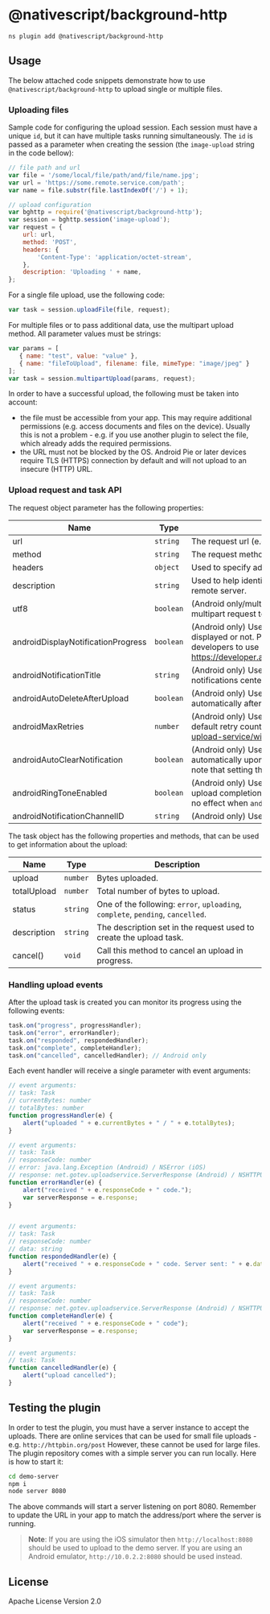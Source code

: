 # @nativescript/background-http

```cli
ns plugin add @nativescript/background-http
```

## Usage

The below attached code snippets demonstrate how to use `@nativescript/background-http` to upload single or multiple files.

### Uploading files

Sample code for configuring the upload session. Each session must have a unique `id`, but it can have multiple tasks running simultaneously. The `id` is passed as a parameter when creating the session (the `image-upload` string in the code bellow):

```javascript
// file path and url
var file = '/some/local/file/path/and/file/name.jpg';
var url = 'https://some.remote.service.com/path';
var name = file.substr(file.lastIndexOf('/') + 1);

// upload configuration
var bghttp = require('@nativescript/background-http');
var session = bghttp.session('image-upload');
var request = {
	url: url,
	method: 'POST',
	headers: {
		'Content-Type': 'application/octet-stream',
	},
	description: 'Uploading ' + name,
};
```

For a single file upload, use the following code:

```JavaScript
var task = session.uploadFile(file, request);
```

For multiple files or to pass additional data, use the multipart upload method. All parameter values must be strings:

```JavaScript
var params = [
   { name: "test", value: "value" },
   { name: "fileToUpload", filename: file, mimeType: "image/jpeg" }
];
var task = session.multipartUpload(params, request);
```

In order to have a successful upload, the following must be taken into account:

- the file must be accessible from your app. This may require additional permissions (e.g. access documents and files on the device). Usually this is not a problem - e.g. if you use another plugin to select the file, which already adds the required permissions.
- the URL must not be blocked by the OS. Android Pie or later devices require TLS (HTTPS) connection by default and will not upload to an insecure (HTTP) URL.

### Upload request and task API

The request object parameter has the following properties:

| Name                               | Type      | Description                                                                                                                                                                                                                                                 |
| ---------------------------------- | --------- | ----------------------------------------------------------------------------------------------------------------------------------------------------------------------------------------------------------------------------------------------------------- |
| url                                | `string`  | The request url (e.g.`https://some.remote.service.com/path`).                                                                                                                                                                                               |
| method                             | `string`  | The request method (e.g. `POST`).                                                                                                                                                                                                                           |
| headers                            | `object`  | Used to specify additional headers.                                                                                                                                                                                                                         |
| description                        | `string`  | Used to help identify the upload task locally - not sent to the remote server.                                                                                                                                                                              |
| utf8                               | `boolean` | (Android only/multipart only) If true, sets the charset for the multipart request to UTF-8. Default is false.                                                                                                                                               |
| androidDisplayNotificationProgress | `boolean` | (Android only) Used to set if progress notifications should be displayed or not. Please note that since API26, Android requires developers to use notifications when running background tasks. https://developer.android.com/about/versions/oreo/background |
| androidNotificationTitle           | `string`  | (Android only) Used to set the title shown in the Android notifications center.                                                                                                                                                                             |
| androidAutoDeleteAfterUpload       | `boolean` | (Android only) Used to set if files should be deleted automatically after upload.                                                                                                                                                                           |
| androidMaxRetries                  | `number`  | (Android only) Used to set the maximum retry count. The default retry count is 0. https://github.com/gotev/android-upload-service/wiki/Recipes#backoff                                                                                                      |
| androidAutoClearNotification       | `boolean` | (Android only) Used to set if notifications should be cleared automatically upon upload completion. Default is false. Please note that setting this to true will also disable the ringtones.                                                                |
| androidRingToneEnabled             | `boolean` | (Android only) Used to set if a ringtone should be played upon upload completion. Default is true. Please note that this flag has no effect when `androidAutoClearNotification` is set to true.                                                             |
| androidNotificationChannelID       | `string`  | (Android only) Used to set the channel ID for the notifications.                                                                                                                                                                                            |

The task object has the following properties and methods, that can be used to get information about the upload:

| Name        | Type     | Description                                                                     |
| ----------- | -------- | ------------------------------------------------------------------------------- |
| upload      | `number` | Bytes uploaded.                                                                 |
| totalUpload | `number` | Total number of bytes to upload.                                                |
| status      | `string` | One of the following: `error`, `uploading`, `complete`, `pending`, `cancelled`. |
| description | `string` | The description set in the request used to create the upload task.              |
| cancel()    | `void`   | Call this method to cancel an upload in progress.                               |

### Handling upload events

After the upload task is created you can monitor its progress using the following events:

```JavaScript
task.on("progress", progressHandler);
task.on("error", errorHandler);
task.on("responded", respondedHandler);
task.on("complete", completeHandler);
task.on("cancelled", cancelledHandler); // Android only
```

Each event handler will receive a single parameter with event arguments:

```JavaScript
// event arguments:
// task: Task
// currentBytes: number
// totalBytes: number
function progressHandler(e) {
    alert("uploaded " + e.currentBytes + " / " + e.totalBytes);
}

// event arguments:
// task: Task
// responseCode: number
// error: java.lang.Exception (Android) / NSError (iOS)
// response: net.gotev.uploadservice.ServerResponse (Android) / NSHTTPURLResponse (iOS)
function errorHandler(e) {
    alert("received " + e.responseCode + " code.");
    var serverResponse = e.response;
}


// event arguments:
// task: Task
// responseCode: number
// data: string
function respondedHandler(e) {
    alert("received " + e.responseCode + " code. Server sent: " + e.data);
}

// event arguments:
// task: Task
// responseCode: number
// response: net.gotev.uploadservice.ServerResponse (Android) / NSHTTPURLResponse (iOS)
function completeHandler(e) {
    alert("received " + e.responseCode + " code");
    var serverResponse = e.response;
}

// event arguments:
// task: Task
function cancelledHandler(e) {
    alert("upload cancelled");
}
```

## Testing the plugin

In order to test the plugin, you must have a server instance to accept the uploads. There are online services that can be used for small file uploads - e.g. `http://httpbin.org/post` However, these cannot be used for large files. The plugin repository comes with a simple server you can run locally. Here is how to start it:

```bash
cd demo-server
npm i
node server 8080
```

The above commands will start a server listening on port 8080. Remember to update the URL in your app to match the address/port where the server is running.

> **Note**: If you are using the iOS simulator then `http://localhost:8080` should be used to upload to the demo server. If you are using an Android emulator, `http://10.0.2.2:8080` should be used instead.

## License

Apache License Version 2.0

